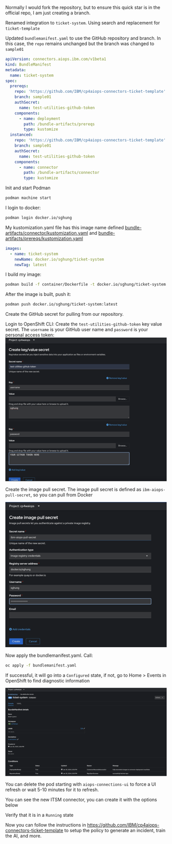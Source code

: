 Normally I would fork the repository, but to ensure this quick star is in the official repo, I am just creating a branch.

Renamed integration to `ticket-system`. Using search and replacement for `ticket-template`

Updated `bundlemanifest.yaml` to use the GitHub repository and branch. In this case, the `repo` remains unchanged but the branch was changed to `sample01`

```yaml
apiVersion: connectors.aiops.ibm.com/v1beta1
kind: BundleManifest
metadata:
  name: ticket-system
spec:
  prereqs:
    repo: 'https://github.com/IBM/cp4aiops-connectors-ticket-template'
    branch: sample01
    authSecret:
      name: test-utilities-github-token
    components:
      - name: deployment
        path: /bundle-artifacts/prereqs
        type: kustomize
  instanced:
    repo: 'https://github.com/IBM/cp4aiops-connectors-ticket-template'
    branch: sample01
    authSecret:
      name: test-utilities-github-token
    components:
      - name: connector
        path: /bundle-artifacts/connector
        type: kustomize

```

Init and start Podman
```bash
podman machine start
```

I login to docker:
```bash
podman login docker.io/sghung
```

My kustomization.yaml file has this image name defined [bundle-artifacts/connector/kustomization.yaml](bundle-artifacts/connector/kustomization.yaml) and [bundle-artifacts/prereqs/kustomization.yaml](bundle-artifacts/prereqs/kustomization.yaml)

```yaml
images:
  - name: ticket-system
    newName: docker.io/sghung/ticket-system
    newTag: latest
```

I build my image:
```bash
podman build -f container/Dockerfile -t docker.io/sghung/ticket-system:latest .
```

After the image is built, push it:
```bash
podman push docker.io/sghung/ticket-system:latest
```

Create the GitHub secret for pulling from our repository.

Login to OpenShift CLI:
Create the `test-utilities-github-token` key value secret. The `username` is your GitHub user name and `password` is your personal access token:
![security](images/GitHubSecret.png)

Create the image pull secret. The image pull secret is defined as `ibm-aiops-pull-secret`, so you can pull from Docker

![security](images/ImageSecret.png)

Now apply the bundlemanifest.yaml. Call:
```bash
oc apply -f bundlemanifest.yaml
```

If successful, it will go into a `Configured` state, if not, go to Home > Events in OpenShift to find diagnostic information

![security](images/Configured.png)

You can delete the pod starting with `aiops-connections-ui` to force a UI refresh or wait 5-10 minutes for it to refresh.

You can see the new ITSM connector, you can create it with the options below

Verify that it is in a `Running` state

Now you can follow the instructions in https://github.com/IBM/cp4aiops-connectors-ticket-template to setup the policy to generate an incident, train the AI, and more.